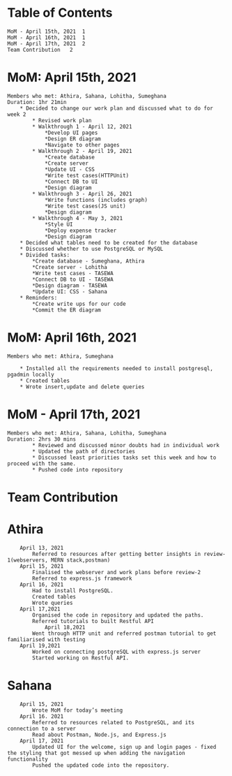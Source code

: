 # Table of Contents
	MoM - April 15th, 2021	1
	MoM - April 16th, 2021	1
	MoM - April 17th, 2021	2
	Team Contribution	2

# MoM: April 15th, 2021

	Members who met: Athira, Sahana, Lohitha, Sumeghana
	Duration: 1hr 21min
		* Decided to change our work plan and discussed what to do for week 2
			* Revised work plan
			* Walkthrough 1 - April 12, 2021
				*Develop UI pages
				*Design ER diagram
				*Navigate to other pages
			* Walkthrough 2 - April 19, 2021
				*Create database
				*Create server
				*Update UI - CSS
				*Write test cases(HTTPUnit)
				*Connect DB to UI
				*Design diagram
			* Walkthrough 3 - April 26, 2021
				*Write functions (includes graph)
				*Write test cases(JS unit)
				*Design diagram
			* Walkthrough 4 - May 3, 2021
				*Style UI
				*Deploy expense tracker
				*Design diagram
		* Decided what tables need to be created for the database
		* Discussed whether to use PostgreSQL or MySQL
		* Divided tasks:
			*Create database - Sumeghana, Athira
			*Create server - Lohitha
			*Write test cases - TASEWA
			*Connect DB to UI - TASEWA
			*Design diagram - TASEWA
			*Update UI: CSS - Sahana
		* Reminders:
			*Create write ups for our code
			*Commit the ER diagram


# MoM: April 16th, 2021
      
	Members who met: Athira, Sumeghana
	
		* Installed all the requirements needed to install postgresql, pgadmin locally
		* Created tables
		* Wrote insert,update and delete queries
	
# MoM - April 17th, 2021

	Members who met: Athira, Sahana, Lohitha, Sumeghana
	Duration: 2hrs 30 mins
			* Reviewed and discussed minor doubts had in individual work
			* Updated the path of directories
			* Discussed least priorities tasks set this week and how to proceed with the same.
			* Pushed code into repository
			
# Team Contribution 

# Athira
		April 13, 2021
			Referred to resources after getting better insights in review-1(webservers, MERN stack,postman)
		April 15, 2021
			Finalised the webserver and work plans before review-2
			Referred to express.js framework 
		April 16, 2021
			Had to install PostgreSQL.
			Created tables
			Wrote queries
		April 17,2021
			Organised the code in repository and updated the paths.
			Referred tutorials to built Restful API
                April 18,2021
			Went through HTTP unit and referred postman tutorial to get familiarised with testing
		April 19,2021
			Worked on connecting postgreSQL with express.js server
			Started working on Restful API.
			
# Sahana
		April 15, 2021
			Wrote MoM for today’s meeting
		April 16. 2021
			Referred to resources related to PostgreSQL, and its connection to a server
			Read about Postman, Node.js, and Express.js
		April 17, 2021
			Updated UI for the welcome, sign up and login pages - fixed the styling that got messed up when adding the navigation functionality
			Pushed the updated code into the repository. 

			

